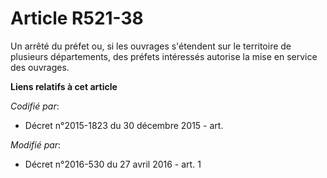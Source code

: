 # Article R521-38

Un arrêté du préfet ou, si les ouvrages s'étendent sur le territoire de plusieurs départements, des préfets intéressés
autorise la mise en service des ouvrages.

**Liens relatifs à cet article**

_Codifié par_:

  - Décret n°2015-1823 du 30 décembre 2015 - art.

_Modifié par_:

  - Décret n°2016-530 du 27 avril 2016 - art. 1

